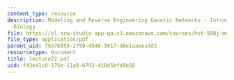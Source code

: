 ```yaml
---
content_type: resource
description: Modeling and Reverse Engineering Genetic Networks - Introduction to Systems
  Biology
file: https://ol-ocw-studio-app-qa.s3.amazonaws.com/courses/hst-950j-medical-computing-spring-2003/f43e41c8175e11a06793410d5bfd9b58_lecture22.pdf
file_type: application/pdf
parent_uid: f9a7b558-2759-4948-5817-d8e1aaeea3d3
resourcetype: Document
title: lecture22.pdf
uid: f43e41c8-175e-11a0-6793-410d5bfd9b58
---
```

